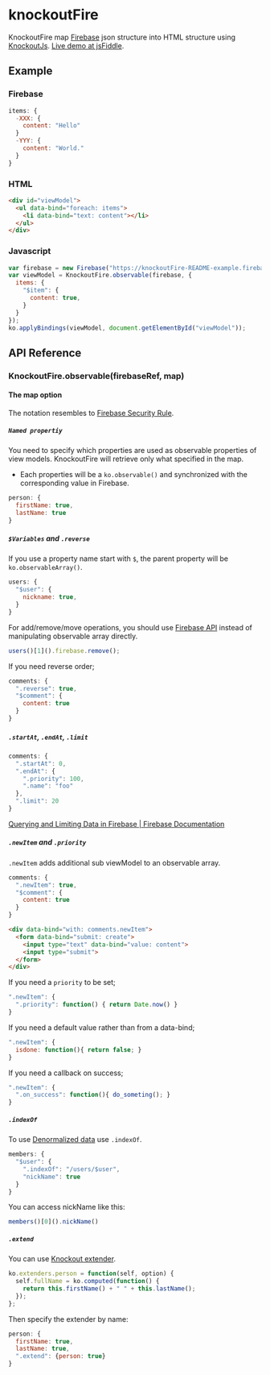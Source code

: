 knockoutFire
============

KnockoutFire map [Firebase](https://www.firebase.com) json structure into HTML structure using [KnockoutJs](http://knockoutjs.com).
[Live demo at jsFiddle](http://jsfiddle.net/4E8nh/).

Example
-------

### Firebase

```javascript
items: {
  -XXX: {
    content: "Hello"
  }
  -YYY: {
    content: "World."
  }
}
```

### HTML

```html
<div id="viewModel">
  <ul data-bind="foreach: items">
    <li data-bind="text: content"></li>
  </ul>
</div>
```

### Javascript

```javascript
var firebase = new Firebase("https://knockoutFire-README-example.firebaseio-demo.com");
var viewModel = KnockoutFire.observable(firebase, {
  items: {
    "$item": {
      content: true,
    }
  }
});
ko.applyBindings(viewModel, document.getElementById("viewModel"));
```

## API Reference

### KnockoutFire.observable(firebaseRef, map)

#### The map option

The notation resembles to [Firebase Security Rule](https://www.firebase.com/docs/security/security-rules.html).

##### `Named propertiy`

You need to specify which properties are used as observable properties of view models. KnockoutFire will retrieve only what specified in the map.

- Each properties will be a `ko.observable()` and synchronized with the corresponding value in Firebase.

```javascript
person: {
  firstName: true,
  lastName: true
}
```

##### `$Variables` and `.reverse`

If you use a property name start with `$`, the parent property will be `ko.observableArray()`.

```javascript
users: {
  "$user": {
    nickname: true,
  }
}
```

For add/remove/move operations, you should use [Firebase API](https://www.firebase.com/docs/javascript/firebase/index.html) instead of manipulating observable array directly.

```javascript
users()[1]().firebase.remove();
```

If you need reverse order;

```javascript
comments: {
  ".reverse": true,
  "$comment": {
    content: true
  }
}
```

##### `.startAt`, `.endAt`, `.limit`

```javascript
comments: {
  ".startAt": 0,
  ".endAt": {
    ".priority": 100,
    ".name": "foo"
  },
  ".limit": 20
}
```

[Querying and Limiting Data in Firebase | Firebase Documentation](https://www.firebase.com/docs/queries.html)


##### `.newItem` and `.priority`

`.newItem` adds additional sub viewModel to an observable array.

```javascript
comments: {
  ".newItem": true,
  "$comment": {
    content: true
  }
}
```

```html
<div data-bind="with: comments.newItem">
  <form data-bind="submit: create">
    <input type="text" data-bind="value: content">
    <input type="submit">
  </form>
</div>
```

If you need a `priority` to be set;

```javascript
".newItem": {
  ".priority": function() { return Date.now() }
}
```

If you need a default value rather than from a data-bind;

```javascript
".newItem": {
  isdone: function(){ return false; }
}
```

If you need a callback on success;

```javascript
".newItem": {
  ".on_success": function(){ do_someting(); }
}
```

##### `.indexOf`

To use [Denormalized data](https://www.firebase.com/blog/2013-04-12-denormalizing-is-normal.html) use `.indexOf`.

```javascript
members: {
  "$user": {
    ".indexOf": "/users/$user",
    "nickName": true
  }
}
```

You can access nickName like this:

```javascript
members()[0]().nickName()
```

##### `.extend`

You can use [Knockout extender](http://knockoutjs.com/documentation/extenders.html).

```javascript
ko.extenders.person = function(self, option) {
  self.fullName = ko.computed(function() {
    return this.firstName() + " " + this.lastName();
  });
};
```

Then specify the extender by name:

```javascript
person: {
  firstName: true,
  lastName: true,
  ".extend": {person: true}
}
```
